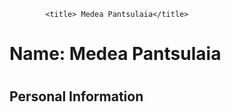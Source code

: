 <style>
            div {
             
                background-image: url('https://images.fineartamerica.com/images/artworkimages/mediumlarge/2/soft-pastel-paint-splatter-sheila-wenzel.jpg');
                background-repeat: no-repeat;
                opacity: 80%;
            }
            </style>
            <title> Medea Pantsulaia</title>            
# Name: Medea Pantsulaia
#
## Personal Information
